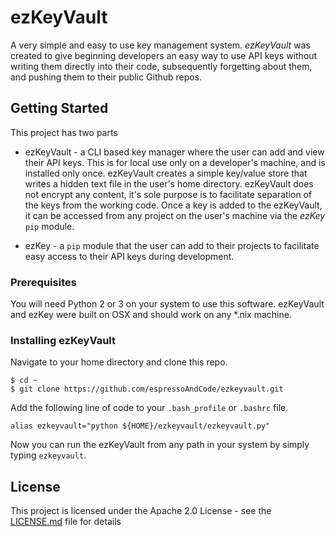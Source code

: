 # ezKeyVault

A very simple and easy to use key management system. *ezKeyVault* was created to give beginning developers an easy way to use API keys without writing them directly into their code, subsequently forgetting about them, and pushing them to their public Github repos.

## Getting Started

This project has two parts
  - ezKeyVault - a CLI based key manager where the user can add and view their API keys. This is for local use only on a developer's machine, and is installed only once.
  ezKeyVault creates a simple key/value store that writes a hidden text file in the user's home directory. ezKeyVault does not encrypt any content, it's sole purpose is to facilitate separation of the keys from the working code. Once a key is added to the ezKeyVault, it can be accessed from any project on the user's machine via the *ezKey* `pip` module.

  - ezKey - a `pip` module that the user can add to their projects to facilitate easy access to their API keys during development.

### Prerequisites

You will need Python 2 or 3 on your system to use this software. ezKeyVault and ezKey were built on OSX and should work on any *.nix machine.

### Installing ezKeyVault

Navigate to your home directory and clone this repo.

```
$ cd ~
$ git clone https://github.com/espressoAndCode/ezkeyvault.git
```

Add the following line of code to your `.bash_profile` or `.bashrc` file.

```
alias ezkeyvault="python ${HOME}/ezkeyvault/ezkeyvault.py"
```

Now you can run the ezKeyVault from any path in your system by simply typing `ezkeyvault`.


## License

This project is licensed under the Apache 2.0 License - see the [LICENSE.md](LICENSE.md) file for details

